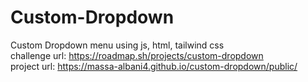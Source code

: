 # Custom-Dropdown
Custom Dropdown menu using js, html, tailwind css <br/>
challenge url: https://roadmap.sh/projects/custom-dropdown <br/>
project url: https://massa-albani4.github.io/custom-dropdown/public/
